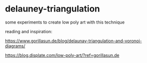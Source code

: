 # delauney-triangulation
some experiments to create low poly art with this technique

reading and inspiration:

https://www.gorillasun.de/blog/delaunay-triangulation-and-voronoi-diagrams/

https://blog.displate.com/low-poly-art/?ref=gorillasun.de
